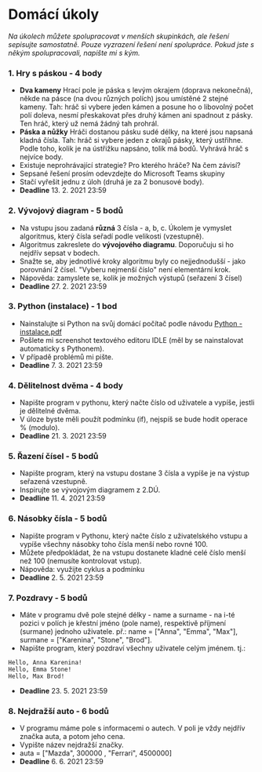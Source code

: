 # Domácí úkoly

*Na úkolech můžete spolupracovat v menších skupinkách, ale řešení sepisujte samostatně. Pouze vyzrazení řešení není spolupráce. Pokud jste s někým spolupracovali, napište mi s kým.*

### 1. Hry s páskou - 4 body
- **Dva kameny** Hrací pole je páska s levým okrajem (doprava nekonečná), někde na pásce (na dvou různých polích) jsou umístěné 2 stejné kameny. Tah: hráč si vybere jeden kámen a posune ho o libovolný počet polí doleva, nesmí přeskakovat přes druhý kámen ani spadnout z pásky. Ten hráč, který už nemá žádný tah prohrál. 
- **Páska a nůžky** Hráči dostanou pásku sudé délky, na které jsou napsaná kladná čísla. Tah: hráč si vybere jeden z okrajů pásky, který ustřihne. Podle toho, kolik je na ústřižku napsáno, tolik má bodů. Vyhrává hráč s nejvíce body.
- Existuje neprohrávající strategie? Pro kterého hráče? Na čem závisí?
- Sepsané řešení prosím odevzdejte do Microsoft Teams skupiny
- Stačí vyřešit jednu z úloh (druhá je za 2 bonusové body).
- **Deadline** 13. 2. 2021 23:59

### 2. Vývojový diagram - 5 bodů
- Na vstupu jsou zadaná **různá** 3 čísla - a, b, c. Úkolem je vymyslet algoritmus, který čísla seřadí podle velikosti (vzestupně).
- Algoritmus zakreslete do **vývojového diagramu**. Doporučuju si ho nejdřív sepsat v bodech.
- Snažte se, aby jednotlivé kroky algoritmu byly co nejjednodušší - jako porovnání 2 čísel. "Vyberu nejmenší číslo" není elementární krok.
- Nápověda: zamyslete se, kolik je možných výstupů (seřazení 3 čísel)
- **Deadline** 27. 2. 2021 23:59

### 3. Python (instalace) - 1 bod
- Nainstalujte si Python na svůj domácí počítač podle návodu [Python - instalace.pdf](https://github.com/bliakher/malgym_7AG/files/6060134/Python.-.instalace.pdf)
- Pošlete mi screenshot textového editoru IDLE (měl by se nainstalovat automaticky s Pythonem).
- V případě problémů mi pište.
- **Deadline** 7. 3. 2021 23:59

### 4. Dělitelnost dvěma - 4 body
- Napište program v pythonu, který načte číslo od uživatele a vypíše, jestli je dělitelné dvěma.
- V úloze byste měli použít podmínku (if), nejspíš se bude hodit operace % (modulo).
- **Deadline** 21. 3. 2021 23:59

### 5. Řazení čísel - 5 bodů
- Napište program, který na vstupu dostane 3 čísla a vypíše je na výstup seřazená vzestupně.
- Inspirujte se vývojovým diagramem z 2.DÚ.
- **Deadline** 11. 4. 2021 23:59

### 6. Násobky čísla - 5 bodů
- Napište program v Pythonu, který načte číslo z uživatelského vstupu a vypíše všechny násobky toho čísla menší nebo rovné 100.
- Můžete předpokládat, že na vstupu dostanete kladné celé číslo menší než 100 (nemusíte kontrolovat vstup).
- Nápověda: využijte cyklus a podmínku
- **Deadline** 2. 5. 2021 23:59

### 7. Pozdravy - 5 bodů
- Máte v programu dvě pole stejné délky - name a surname - na i-té pozici v polích je křestní jméno (pole name), respektivě příjmení (surmane) jednoho uživatele. př.: name = \["Anna", "Emma", "Max"], surmane = \["Karenina", "Stone", "Brod"]. 
- Napište program, který pozdraví všechny uživatele celým jménem. tj.:
```
Hello, Anna Karenina!
Hello, Emma Stone!
Hello, Max Brod!
```
- **Deadline** 23. 5. 2021 23:59

### 8. Nejdražší auto - 6 bodů
- V programu máme pole s informacemi o autech. V poli je vždy nejdřív značka auta, a potom jeho cena.
- Vypište název nejdražší značky.
- auta = ["Mazda", 300000 , "Ferrari", 4500000]
- **Deadline** 6. 6. 2021 23:59


